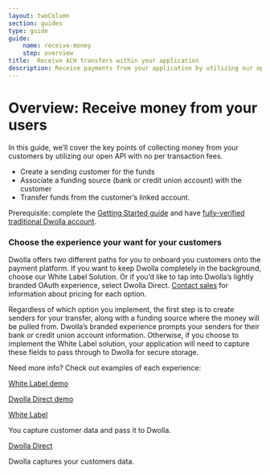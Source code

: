 ```yaml
---
layout: twoColumn
section: guides
type: guide
guide: 
    name: receive-money
    step: overview
title:  Receive ACH transfers within your application
description: Receive payments from your application by utilizing our open API with no per transaction fees. 
---
```


# Overview: Receive money from your users

In this guide, we’ll cover the key points of collecting money from your customers by utilizing our open API with no per transaction fees.

- Create a sending customer for the funds
- Associate a funding source (bank or credit union account) with the customer 
- Transfer funds from the customer’s linked account. 

Prerequisite: complete the [Getting Started guide](/guides/sandbox-setup) and have [fully-verified traditional Dwolla account](/resources/account-types.html).

### Choose the experience your want for your customers

Dwolla offers two different paths for you to onboard you customers onto the payment platform. If you want to keep Dwolla completely in the background, choose our White Label Solution. Or if you’d like to tap into Dwolla’s lightly branded OAuth experience, select Dwolla Direct. [Contact sales](https://www.dwolla.com/contact) for information about pricing for each option. 

Regardless of which option you implement, the first step is to create senders for your transfer, along with a funding source where the money will be pulled from. Dwolla’s branded experience prompts your senders for their bank or credit union account information. Otherwise, if you choose to implement the White Label solution, your application will need to capture these fields to pass through to Dwolla for secure storage.

Need more info? Check out examples of each experience: 

[White Label demo]()

[Dwolla Direct demo]()

<nav class="decision-nav">
<div>
    <a href="01-white-label-onboarding.html">White Label</a>
    <p>You capture customer data and pass it to Dwolla.</p>
</div>
<div>
    <a href="01-direct-onboarding.html">Dwolla Direct</a>
    <p>Dwolla captures your customers data.</p>
</div>
</nav>